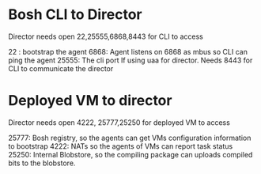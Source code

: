 # Bosh CLI to Director

Director needs open 22,25555,6868,8443 for CLI to access

22 : bootstrap the agent
6868: Agent listens on 6868 as mbus so CLI can ping the agent
25555: The cli port
If using uaa for director. Needs 8443 for CLI to communicate the director

# Deployed VM to director
Director needs open 4222, 25777,25250 for deployed VM to access

25777: Bosh registry, so the agents can get VMs configuration information to bootstrap
4222: NATs so the agents of VMs can report task status
25250: Internal Blobstore, so the compiling package can uploads compiled bits to the blobstore.
